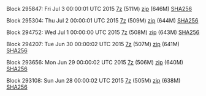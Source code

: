 Block 295847: Fri Jul  3 00:00:01 UTC 2015 [7z](https://transfer.sh/1baes6/bootstrap.dat.20150703.7z) (511M) [zip](https://transfer.sh/RpP8o/bootstrap.dat.20150703.zip) (646M) [SHA256](https://transfer.sh/ebYys/sha256.txt)

Block 295304: Thu Jul  2 00:00:01 UTC 2015 [7z](https://transfer.sh/X2aaO/bootstrap.dat.20150702.7z) (509M) [zip](https://transfer.sh/KnpVv/bootstrap.dat.20150702.zip) (644M) [SHA256](https://transfer.sh/VzZpF/sha256.txt)

Block 294752: Wed Jul  1 00:00:00 UTC 2015 [7z](https://transfer.sh/jMcFe/bootstrap.dat.20150701.7z) (508M) [zip](https://transfer.sh/kGSxT/bootstrap.dat.20150701.zip) (643M) [SHA256](https://transfer.sh/1cuAuS/sha256.txt)

Block 294207: Tue Jun 30 00:00:02 UTC 2015 [7z](https://transfer.sh/pb3HC/bootstrap.dat.20150630.7z) (507M) [zip](https://transfer.sh/YHCGq/bootstrap.dat.20150630.zip) (641M) [SHA256](https://transfer.sh/165Kyz/sha256.txt)

Block 293656: Mon Jun 29 00:00:02 UTC 2015 [7z](https://transfer.sh/pzboH/bootstrap.dat.20150629.7z) (506M) [zip](https://transfer.sh/iU1OJ/bootstrap.dat.20150629.zip) (640M) [SHA256](https://transfer.sh/R5jw/sha256.txt)

Block 293108: Sun Jun 28 00:00:02 UTC 2015 [7z](https://transfer.sh/TFQP8/bootstrap.dat.20150628.7z) (505M) [zip](https://transfer.sh/zAzI3/bootstrap.dat.20150628.zip) (638M) [SHA256](https://transfer.sh/EJmeB/sha256.txt)

